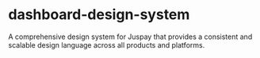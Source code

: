 # dashboard-design-system
A comprehensive design system for Juspay that provides a consistent and scalable design language across all products and platforms.
